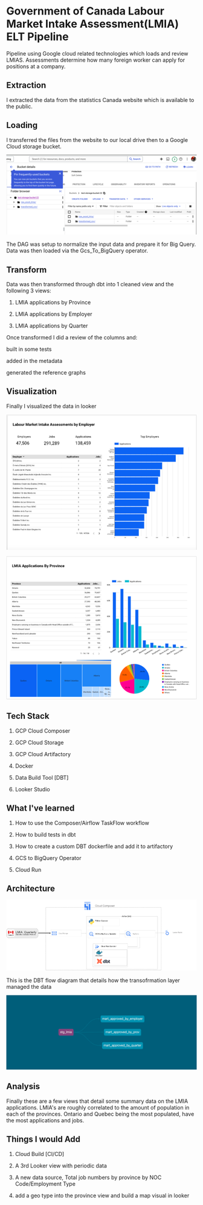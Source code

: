 # Government of Canada Labour Market Intake Assessment(LMIA) ELT Pipeline

Pipeline using Google cloud related technologies which loads and review LMIAS. Assessments determine how many foreign worker can apply for positions at a company.

## Extraction

I extracted the data from the statistics Canada website which is available to the public.

## Loading

I transferred the files from the website to our local drive then to a  Google Cloud storage bucket. 

![image](storage.png)

The DAG was setup to normalize the input data and prepare it for Big Query. Data was then loaded via the Gcs_To_BigQuery operator.

## Transform

Data was then transformed through dbt into 1 cleaned view and the following 3 views:

1. LMIA applications by Province

2. LMIA applications by Employer

3. LMIA applications by Quarter

Once transformed  I did a review of the columns and:

built in some tests

 added in the metadata

generated the reference graphs

## Visualization

Finally I visualized the data in looker

![image](look1.png)

![image](look2.png)

## Tech Stack

1. GCP Cloud Composer

2. GCP Cloud Storage

3. GCP Cloud Artifactory

4. Docker

5. Data Build Tool [DBT]

6. Looker Studio

## What I've learned

1. How to use the Composer/Airflow TaskFlow workflow

2. How to build tests in dbt

3. How to create a custom DBT dockerfile and add it to artifactory

4. GCS to BigQuery Operator

5. Cloud Run

## Architecture

![image](lmia_summary.png)

This is the DBT flow diagram that details how the transofrmation layer managed the data

![image](dbt-dag.png)

## Analysis
Finally these are a few views that detail some summary data on the LMIA applications. LMIA's are roughly correlated to the amount of population in each of the provinces. Ontario and Quebec being the most populated, have the most applications and jobs.

## Things I would Add

1. Cloud Build [CI/CD]

2. A 3rd Looker view with periodic data

3. A new data source, Total job numbers by province by NOC Code/Employment Type

4. add a geo type into the province view and build a map visual in looker